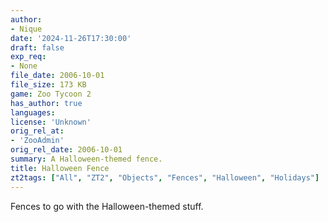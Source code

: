 ```yaml
---
author:
- Nique
date: '2024-11-26T17:30:00'
draft: false
exp_req:
- None
file_date: 2006-10-01
file_size: 173 KB
game: Zoo Tycoon 2
has_author: true
languages:
license: 'Unknown'
orig_rel_at:
- 'ZooAdmin'
orig_rel_date: 2006-10-01
summary: A Halloween-themed fence.
title: Halloween Fence
zt2tags: ["All", "ZT2", "Objects", "Fences", "Halloween", "Holidays"]
---
```

Fences to go with the Halloween-themed stuff.
